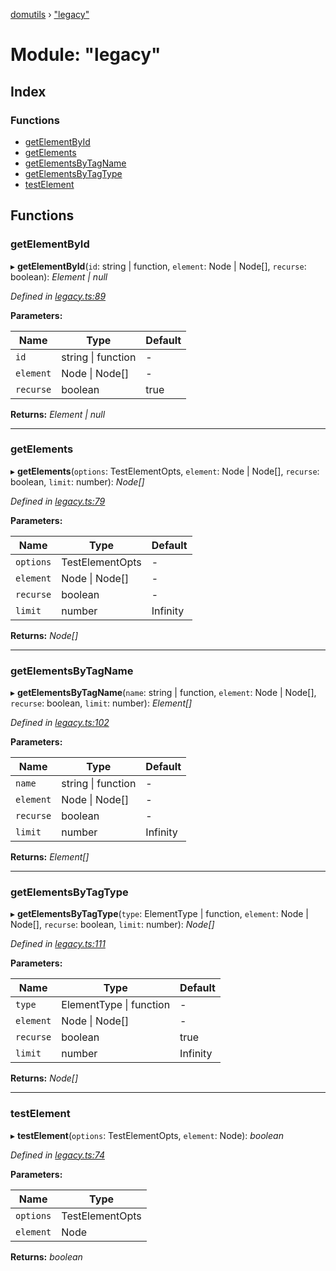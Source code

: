 [domutils](../README.md) › ["legacy"](_legacy_.md)

# Module: "legacy"

## Index

### Functions

* [getElementById](_legacy_.md#getelementbyid)
* [getElements](_legacy_.md#getelements)
* [getElementsByTagName](_legacy_.md#getelementsbytagname)
* [getElementsByTagType](_legacy_.md#getelementsbytagtype)
* [testElement](_legacy_.md#testelement)

## Functions

###  getElementById

▸ **getElementById**(`id`: string | function, `element`: Node | Node[], `recurse`: boolean): *Element | null*

*Defined in [legacy.ts:89](https://github.com/fb55/domutils/blob/ed0c566/src/legacy.ts#L89)*

**Parameters:**

Name | Type | Default |
------ | ------ | ------ |
`id` | string &#124; function | - |
`element` | Node &#124; Node[] | - |
`recurse` | boolean | true |

**Returns:** *Element | null*

___

###  getElements

▸ **getElements**(`options`: TestElementOpts, `element`: Node | Node[], `recurse`: boolean, `limit`: number): *Node[]*

*Defined in [legacy.ts:79](https://github.com/fb55/domutils/blob/ed0c566/src/legacy.ts#L79)*

**Parameters:**

Name | Type | Default |
------ | ------ | ------ |
`options` | TestElementOpts | - |
`element` | Node &#124; Node[] | - |
`recurse` | boolean | - |
`limit` | number | Infinity |

**Returns:** *Node[]*

___

###  getElementsByTagName

▸ **getElementsByTagName**(`name`: string | function, `element`: Node | Node[], `recurse`: boolean, `limit`: number): *Element[]*

*Defined in [legacy.ts:102](https://github.com/fb55/domutils/blob/ed0c566/src/legacy.ts#L102)*

**Parameters:**

Name | Type | Default |
------ | ------ | ------ |
`name` | string &#124; function | - |
`element` | Node &#124; Node[] | - |
`recurse` | boolean | - |
`limit` | number | Infinity |

**Returns:** *Element[]*

___

###  getElementsByTagType

▸ **getElementsByTagType**(`type`: ElementType | function, `element`: Node | Node[], `recurse`: boolean, `limit`: number): *Node[]*

*Defined in [legacy.ts:111](https://github.com/fb55/domutils/blob/ed0c566/src/legacy.ts#L111)*

**Parameters:**

Name | Type | Default |
------ | ------ | ------ |
`type` | ElementType &#124; function | - |
`element` | Node &#124; Node[] | - |
`recurse` | boolean | true |
`limit` | number | Infinity |

**Returns:** *Node[]*

___

###  testElement

▸ **testElement**(`options`: TestElementOpts, `element`: Node): *boolean*

*Defined in [legacy.ts:74](https://github.com/fb55/domutils/blob/ed0c566/src/legacy.ts#L74)*

**Parameters:**

Name | Type |
------ | ------ |
`options` | TestElementOpts |
`element` | Node |

**Returns:** *boolean*

